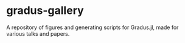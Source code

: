# gradus-gallery
A repository of figures and generating scripts for Gradus.jl, made for various talks and papers.
